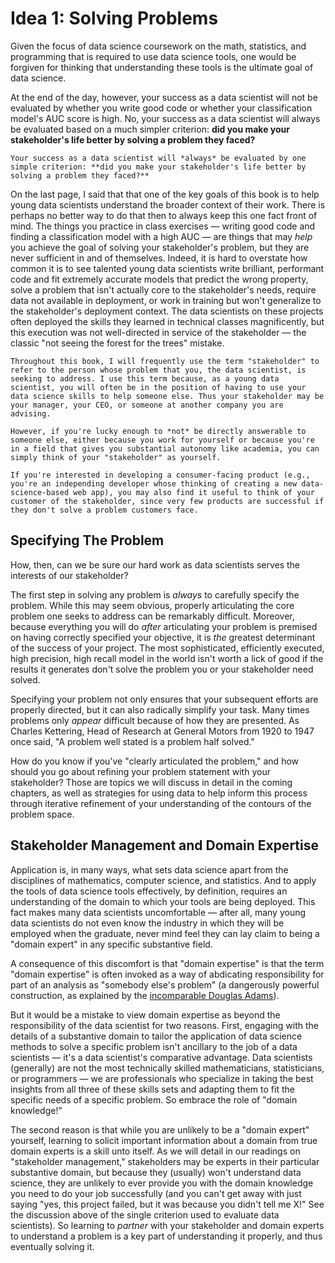 # Idea 1: Solving Problems

Given the focus of data science coursework on the math, statistics, and programming that is required to use data science tools, one would be forgiven for thinking that understanding these tools is the ultimate goal of data science.

At the end of the day, however, your success as a data scientist will not be evaluated by whether you write good code or whether your classification model's AUC score is high. No, your success as a data scientist will always be evaluated based on a much simpler criterion: **did you make your stakeholder's life better by solving a problem they faced?**

```{sidebar}
Your success as a data scientist will *always* be evaluated by one simple criterion: **did you make your stakeholder's life better by solving a problem they faced?**
```

On the last page, I said that that one of the key goals of this book is to help young data scientists understand the broader context of their work. There is perhaps no better way to do that then to always keep this one fact front of mind. The things you practice in class exercises — writing good code and finding a classification model with a high AUC — are things that may *help* you achieve the goal of solving your stakeholder's problem, but they are never sufficient in and of themselves. Indeed, it is hard to overstate how common it is to see talented young data scientists write brilliant, performant code and fit extremely accurate models that predict the wrong property, solve a problem that isn't actually core to the stakeholder's needs, require data not available in deployment, or work in training but won't generalize to the stakeholder's deployment context. The data scientists on these projects often deployed the skills they learned in technical classes magnificently, but this execution was not well-directed in service of the stakeholder — the classic "not seeing the forest for the trees" mistake.

```{note}
Throughout this book, I will frequently use the term "stakeholder" to refer to the person whose problem that you, the data scientist, is seeking to address. I use this term because, as a young data scientist, you will often be in the position of having to use your data science skills to help someone else. Thus your stakeholder may be your manager, your CEO, or someone at another company you are advising.

However, if you're lucky enough to *not* be directly answerable to someone else, either because you work for yourself or because you're in a field that gives you substantial autonomy like academia, you can simply think of your "stakeholder" as yourself.

If you're interested in developing a consumer-facing product (e.g., you're an independing developer whose thinking of creating a new data-science-based web app), you may also find it useful to think of your customer of the stakeholder, since very few products are successful if they don't solve a problem customers face. 
```

## Specifying The Problem

How, then, can we be sure our hard work as data scientists serves the interests of our stakeholder?

The first step in solving any problem is *always* to carefully specify the problem. While this may seem obvious, properly articulating the core problem one seeks to address can be remarkably difficult. Moreover, because everything you will do *after* articulating your problem is premised on having correctly specified your objective, it is *the* greatest determinant of the success of your project. The most sophisticated, efficiently executed, high precision, high recall model in the world isn't worth a lick of good if the results it generates don't solve the problem you or your stakeholder need solved.

Specifying your problem not only ensures that your subsequent efforts are properly directed, but it can also radically simplify your task. Many times problems only *appear* difficult because of how they are presented. As Charles Kettering, Head of Research at General Motors from 1920 to 1947 once said, "A problem well stated is a problem half solved."

How do you know if you've "clearly articulated the problem," and how should you go about refining your problem statement with your stakeholder? Those are topics we will discuss in detail in the coming chapters, as well as strategies for using data to help inform this process through iterative refinement of your understanding of the contours of the problem space.

## Stakeholder Management and Domain Expertise

Application is, in many ways, what sets data science apart from the disciplines of mathematics, computer science, and statistics. And to apply the tools of data science tools effectively, by definition, requires an understanding of the domain to which your tools are being deployed. This fact makes many data scientists uncomfortable — after all, many young data scientists do not even know the industry in which they will be employed when the graduate, never mind feel they can lay claim to being a "domain expert" in any specific substantive field.

A consequence of this discomfort is that "domain expertise" is that the term "domain expertise" is often invoked as a way of abdicating responsibility for part of an analysis as "somebody else's problem" (a dangerously powerful construction, as explained by the [incomparable Douglas Adams](99_sep_field)).

But it would be a mistake to view domain expertise as beyond the responsibility of the data scientist for two reasons. First, engaging with the details of a substantive domain to tailor the application of data science methods to solve a specific problem isn't ancillary to the job of a data scientists — it's a data scientist's comparative advantage. Data scientists (generally) are not the most technically skilled mathematicians, statisticians, or programmers — we are professionals who specialize in taking the best insights from all three of these skills sets and adapting them to fit the specific needs of a specific problem. So embrace the role of "domain knowledge!"

The second reason is that while you are unlikely to be a "domain expert" yourself, learning to solicit important information about a domain from true domain experts is a skill unto itself. As we will detail in our readings on "stakeholder management," stakeholders may be experts in their particular substantive domain, but because they (usually) won't understand data science, they are unlikely to ever provide you with the domain knowledge you need to do your job successfully (and you can't get away with just saying "yes, this project failed, but it was because you didn't tell me X!" See the discussion above of the single criterion used to evaluate data scientists). So learning to *partner* with your stakeholder and domain experts to understand a problem is a key part of understanding it properly, and thus eventually solving it.
